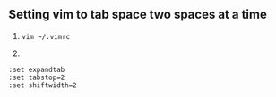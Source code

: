 ## Setting vim to tab space two spaces at a time

1. `vim ~/.vimrc`

2.

```
:set expandtab
:set tabstop=2
:set shiftwidth=2
```
